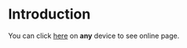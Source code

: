 Introduction
======

You can click [here](http://hujienan.github.io/) on **any** device to see online page.

